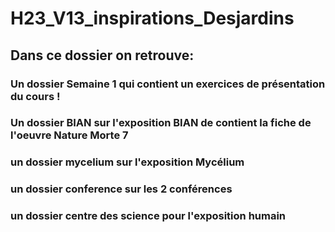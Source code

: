 # H23_V13_inspirations_Desjardins
## Dans ce dossier on retrouve:
### Un dossier Semaine 1 qui contient un exercices de présentation du cours !
### Un dossier BIAN sur l'exposition BIAN de contient la fiche de l'oeuvre Nature Morte 7
### un dossier mycelium sur l'exposition Mycélium
### un dossier conference sur les 2 conférences
### un dossier centre des science pour l'exposition humain
